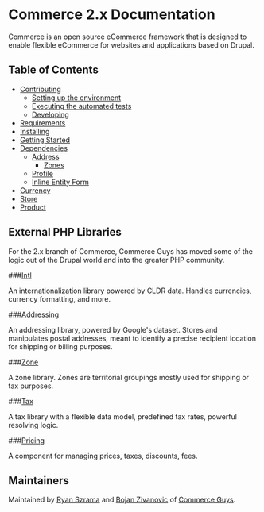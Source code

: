 # Commerce 2.x Documentation

Commerce is an open source eCommerce framework that is designed to enable flexible eCommerce for websites and applications based on Drupal.

## Table of Contents

* [Contributing](contributing/README.md)
  * [Setting up the environment](contributing/environment.md)
  * [Executing the automated tests](contributing/testing.md)
  * [Developing](contributing/start_developing.md)
* [Requirements](requirements.md)
* [Installing](install.md)
* [Getting Started](getting-started.md)
* [Dependencies](dependencies/README.md)
  * [Address](dependencies/address/README.md)
    * [Zones](dependencies/address/zones.md)
  * [Profile](dependencies/profile.md)
  * [Inline Entity Form](dependencies/ief.md)
* [Currency](currency.md)
* [Store](store.md)
* [Product](product/README.md)

## External PHP Libraries

For the 2.x branch of Commerce, Commerce Guys has moved some of the logic
out of the Drupal world and into the greater PHP community.

###[Intl](https://github.com/commerceguys/intl)

An internationalization library powered by CLDR data.
Handles currencies, currency formatting, and more.

###[Addressing](https://github.com/commerceguys/addressing)

An addressing library, powered by Google's dataset.
Stores and manipulates postal addresses, meant to identify a precise recipient location for shipping or billing purposes.

###[Zone](https://github.com/commerceguys/zone)

A zone library. Zones are territorial groupings mostly used for shipping or tax purposes.

###[Tax](https://github.com/commerceguys/tax)

A tax library with a flexible data model, predefined tax rates, powerful resolving logic.

###[Pricing](https://github.com/commerceguys/pricing)

A component for managing prices, taxes, discounts, fees.

## Maintainers

Maintained by [Ryan Szrama](https://www.drupal.org/u/rszrama) and
[Bojan Zivanovic](https://www.drupal.org/u/bojanz) of
[Commerce Guys](http://commerceguys.com/).
